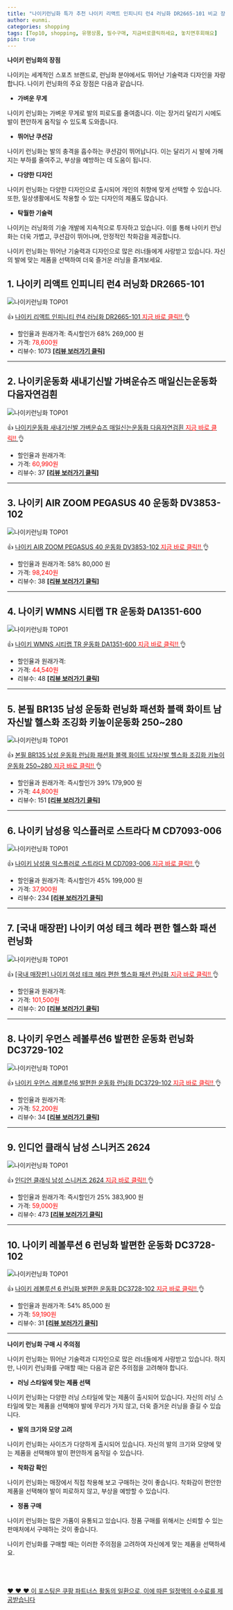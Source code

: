 ```yaml
---
title: "나이키런닝화 특가 추천 나이키 리액트 인피니티 런4 러닝화 DR2665-101 비교 장점"
author: eunmi.
categories: shopping
tags: [Top10, shopping, 유행상품, 필수구매, 지금바로클릭하세요, 놓치면후회해요]
pin: true
---
```

**나이키 런닝화의 장점**

나이키는 세계적인 스포츠 브랜드로, 런닝화 분야에서도 뛰어난 기술력과 디자인을 자랑합니다. 나이키 런닝화의 주요 장점은 다음과 같습니다.

* **가벼운 무게**

나이키 런닝화는 가벼운 무게로 발의 피로도를 줄여줍니다. 이는 장거리 달리기 시에도 발이 편안하게 움직일 수 있도록 도와줍니다.

* **뛰어난 쿠션감**

나이키 런닝화는 발의 충격을 흡수하는 쿠션감이 뛰어납니다. 이는 달리기 시 발에 가해지는 부하를 줄여주고, 부상을 예방하는 데 도움이 됩니다.

* **다양한 디자인**

나이키 런닝화는 다양한 디자인으로 출시되어 개인의 취향에 맞게 선택할 수 있습니다. 또한, 일상생활에서도 착용할 수 있는 디자인의 제품도 많습니다.

* **탁월한 기술력**

나이키는 러닝화의 기술 개발에 지속적으로 투자하고 있습니다. 이를 통해 나이키 런닝화는 더욱 가볍고, 쿠션감이 뛰어나며, 안정적인 착화감을 제공합니다.

나이키 런닝화는 뛰어난 기술력과 디자인으로 많은 러너들에게 사랑받고 있습니다. 자신의 발에 맞는 제품을 선택하여 더욱 즐거운 러닝을 즐겨보세요.

   

## 1. 나이키 리액트 인피니티 런4 러닝화 DR2665-101

![나이키런닝화 TOP01](https://thumbnail6.coupangcdn.com/thumbnails/remote/230x230ex/image/vendor_inventory/02f5/3f9080d50f5d195bde501721c209cec3590f411f67490cb7f4ab095dafd0.jpg)


👍 [나이키 리액트 인피니티 런4 러닝화 DR2665-101 <font color=red> 지금 바로 클릭!! </font> ](https://link.coupang.com/re/AFFSDP?lptag=AF3617701&subid=GithubCoopas&pageKey=7534134412&traceid=V0-153&itemId=20089880994&vendorItemId=87444234247) 👌 


- 할인율과 원래가격: 즉시할인가 68%  269,000   원
- 가격: <span style='color:red'>78,600원</span>
- 리뷰수: 1073  [**[리뷰 보러가기 클릭]**](https://link.coupang.com/re/AFFSDP?lptag=AF3617701&subid=GithubCoopas&pageKey=7534134412&traceid=V0-153&itemId=20089880994&vendorItemId=87444234247)

---


   

## 2. 나이키운동화 새내기신발 가벼운슈즈 매일신는운동화 다음자연검흰

![나이키런닝화 TOP01](https://thumbnail7.coupangcdn.com/thumbnails/remote/230x230ex/image/vendor_inventory/a80d/958d118318ba95ab6ae1c4462912cad23af6939deab4c5c56494895d3488.jpg)


👍 [나이키운동화 새내기신발 가벼운슈즈 매일신는운동화 다음자연검흰 <font color=red> 지금 바로 클릭!! </font> ](https://link.coupang.com/re/AFFSDP?lptag=AF3617701&subid=GithubCoopas&pageKey=6272949644&traceid=V0-153&itemId=12839401139&vendorItemId=87448564162) 👌 


- 할인율과 원래가격: 
- 가격: <span style='color:red'>60,990원</span>
- 리뷰수: 37  [**[리뷰 보러가기 클릭]**](https://link.coupang.com/re/AFFSDP?lptag=AF3617701&subid=GithubCoopas&pageKey=6272949644&traceid=V0-153&itemId=12839401139&vendorItemId=87448564162)

---


   

## 3. 나이키 AIR ZOOM PEGASUS 40 운동화 DV3853-102

![나이키런닝화 TOP01](https://thumbnail6.coupangcdn.com/thumbnails/remote/230x230ex/image/vendor_inventory/65da/eaa9d1a223dceafe5e52c61d75b4faf1397488f58a0378be5bb11e8158c6.jpg)


👍 [나이키 AIR ZOOM PEGASUS 40 운동화 DV3853-102 <font color=red> 지금 바로 클릭!! </font> ](https://link.coupang.com/re/AFFSDP?lptag=AF3617701&subid=GithubCoopas&pageKey=7530958182&traceid=V0-153&itemId=19773589757&vendorItemId=87413042310) 👌 


- 할인율과 원래가격: 58%  80,000   원
- 가격: <span style='color:red'>98,240원</span>
- 리뷰수: 38  [**[리뷰 보러가기 클릭]**](https://link.coupang.com/re/AFFSDP?lptag=AF3617701&subid=GithubCoopas&pageKey=7530958182&traceid=V0-153&itemId=19773589757&vendorItemId=87413042310)

---


   

## 4. 나이키 WMNS 시티랩 TR 운동화 DA1351-600

![나이키런닝화 TOP01](https://thumbnail10.coupangcdn.com/thumbnails/remote/230x230ex/image/retail/images/163778747329148-5f75e071-dfb1-4157-9f8f-87b5c36d8abe.jpg)


👍 [나이키 WMNS 시티랩 TR 운동화 DA1351-600 <font color=red> 지금 바로 클릭!! </font> ](https://link.coupang.com/re/AFFSDP?lptag=AF3617701&subid=GithubCoopas&pageKey=6602693052&traceid=V0-153&itemId=14941015694&vendorItemId=82165656933) 👌 


- 할인율과 원래가격: 
- 가격: <span style='color:red'>44,540원</span>
- 리뷰수: 48  [**[리뷰 보러가기 클릭]**](https://link.coupang.com/re/AFFSDP?lptag=AF3617701&subid=GithubCoopas&pageKey=6602693052&traceid=V0-153&itemId=14941015694&vendorItemId=82165656933)

---


   

## 5. 본필 BR135 남성 운동화 런닝화 패션화 블랙 화이트 남자신발 헬스화 조깅화 키높이운동화 250~280

![나이키런닝화 TOP01](https://thumbnail7.coupangcdn.com/thumbnails/remote/230x230ex/image/vendor_inventory/70a9/ca3ad40cd8da7ff136b898b5635562c01dafaa1f985cb5c0f5a00db64438.jpg)


👍 [본필 BR135 남성 운동화 런닝화 패션화 블랙 화이트 남자신발 헬스화 조깅화 키높이운동화 250~280 <font color=red> 지금 바로 클릭!! </font> ](https://link.coupang.com/re/AFFSDP?lptag=AF3617701&subid=GithubCoopas&pageKey=7281331701&traceid=V0-153&itemId=18590763802&vendorItemId=74834964610) 👌 


- 할인율과 원래가격: 즉시할인가 39%  179,900   원
- 가격: <span style='color:red'>44,800원</span>
- 리뷰수: 151  [**[리뷰 보러가기 클릭]**](https://link.coupang.com/re/AFFSDP?lptag=AF3617701&subid=GithubCoopas&pageKey=7281331701&traceid=V0-153&itemId=18590763802&vendorItemId=74834964610)

---


   

## 6. 나이키 남성용 익스플러로 스트라다 M CD7093-006

![나이키런닝화 TOP01](https://thumbnail8.coupangcdn.com/thumbnails/remote/230x230ex/image/retail/images/10410368956932998-f1fd3f23-b827-4ecc-9938-d5486f822131.PNG)


👍 [나이키 남성용 익스플러로 스트라다 M CD7093-006 <font color=red> 지금 바로 클릭!! </font> ](https://link.coupang.com/re/AFFSDP?lptag=AF3617701&subid=GithubCoopas&pageKey=5244376446&traceid=V0-153&itemId=7415944876&vendorItemId=74706919630) 👌 


- 할인율과 원래가격: 즉시할인가 45%  199,000   원
- 가격: <span style='color:red'>37,900원</span>
- 리뷰수: 234  [**[리뷰 보러가기 클릭]**](https://link.coupang.com/re/AFFSDP?lptag=AF3617701&subid=GithubCoopas&pageKey=5244376446&traceid=V0-153&itemId=7415944876&vendorItemId=74706919630)

---


   

## 7. [국내 매장판] 나이키 여성 테크 헤라 편한 헬스화 패션 런닝화

![나이키런닝화 TOP01](https://thumbnail10.coupangcdn.com/thumbnails/remote/230x230ex/image/vendor_inventory/ca69/5a23a09a68ba47f41a44dbbf7852c45a48852182d084dd7005846c51ca1e.jpg)


👍 [[국내 매장판] 나이키 여성 테크 헤라 편한 헬스화 패션 런닝화 <font color=red> 지금 바로 클릭!! </font> ](https://link.coupang.com/re/AFFSDP?lptag=AF3617701&subid=GithubCoopas&pageKey=7541523579&traceid=V0-153&itemId=19826663623&vendorItemId=87476048839) 👌 


- 할인율과 원래가격: 
- 가격: <span style='color:red'>101,500원</span>
- 리뷰수: 20  [**[리뷰 보러가기 클릭]**](https://link.coupang.com/re/AFFSDP?lptag=AF3617701&subid=GithubCoopas&pageKey=7541523579&traceid=V0-153&itemId=19826663623&vendorItemId=87476048839)

---


   

## 8. 나이키 우먼스 레볼루션6 발편한 운동화 런닝화 DC3729-102

![나이키런닝화 TOP01](https://thumbnail7.coupangcdn.com/thumbnails/remote/230x230ex/image/vendor_inventory/3d98/4a3b00378f4ecd6bb1f156e5b0b8bd9613a0b222ced63dae933ae8b50538.jpg)


👍 [나이키 우먼스 레볼루션6 발편한 운동화 런닝화 DC3729-102 <font color=red> 지금 바로 클릭!! </font> ](https://link.coupang.com/re/AFFSDP?lptag=AF3617701&subid=GithubCoopas&pageKey=6532139302&traceid=V0-153&itemId=14512275905&vendorItemId=87218418759) 👌 


- 할인율과 원래가격: 
- 가격: <span style='color:red'>52,200원</span>
- 리뷰수: 34  [**[리뷰 보러가기 클릭]**](https://link.coupang.com/re/AFFSDP?lptag=AF3617701&subid=GithubCoopas&pageKey=6532139302&traceid=V0-153&itemId=14512275905&vendorItemId=87218418759)

---


   

## 9. 인디언 클래식 남성 스니커즈 2624

![나이키런닝화 TOP01](https://thumbnail10.coupangcdn.com/thumbnails/remote/230x230ex/image/vendor_inventory/74de/54d4693d3f0efed3f2ee2e51cda52b126323dc0a680b1ffaa17e23a80565.jpg)


👍 [인디언 클래식 남성 스니커즈 2624 <font color=red> 지금 바로 클릭!! </font> ](https://link.coupang.com/re/AFFSDP?lptag=AF3617701&subid=GithubCoopas&pageKey=6729197957&traceid=V0-153&itemId=15674120198&vendorItemId=83302735736) 👌 


- 할인율과 원래가격: 즉시할인가 25%  383,900   원
- 가격: <span style='color:red'>59,000원</span>
- 리뷰수: 473  [**[리뷰 보러가기 클릭]**](https://link.coupang.com/re/AFFSDP?lptag=AF3617701&subid=GithubCoopas&pageKey=6729197957&traceid=V0-153&itemId=15674120198&vendorItemId=83302735736)

---


   

## 10. 나이키 레볼루션 6 런닝화 발편한 운동화 DC3728-102

![나이키런닝화 TOP01](https://thumbnail9.coupangcdn.com/thumbnails/remote/230x230ex/image/vendor_inventory/de0c/91a2b576d3726db089b5ffd24fdc0a18a923d6cab68675383feb6589f54a.jpg)


👍 [나이키 레볼루션 6 런닝화 발편한 운동화 DC3728-102 <font color=red> 지금 바로 클릭!! </font> ](https://link.coupang.com/re/AFFSDP?lptag=AF3617701&subid=GithubCoopas&pageKey=6342258435&traceid=V0-153&itemId=13311174516&vendorItemId=85513014748) 👌 


- 할인율과 원래가격: 54%  85,000   원
- 가격: <span style='color:red'>59,190원</span>
- 리뷰수: 31  [**[리뷰 보러가기 클릭]**](https://link.coupang.com/re/AFFSDP?lptag=AF3617701&subid=GithubCoopas&pageKey=6342258435&traceid=V0-153&itemId=13311174516&vendorItemId=85513014748)

---
**나이키 런닝화 구매 시 주의점**

나이키 런닝화는 뛰어난 기술력과 디자인으로 많은 러너들에게 사랑받고 있습니다. 하지만, 나이키 런닝화를 구매할 때는 다음과 같은 주의점을 고려해야 합니다.

* **러닝 스타일에 맞는 제품 선택**

나이키 런닝화는 다양한 러닝 스타일에 맞는 제품이 출시되어 있습니다. 자신의 러닝 스타일에 맞는 제품을 선택해야 발에 무리가 가지 않고, 더욱 즐거운 러닝을 즐길 수 있습니다.

* **발의 크기와 모양 고려**

나이키 런닝화는 사이즈가 다양하게 출시되어 있습니다. 자신의 발의 크기와 모양에 맞는 제품을 선택해야 발이 편안하게 움직일 수 있습니다.

* **착화감 확인**

나이키 런닝화는 매장에서 직접 착용해 보고 구매하는 것이 좋습니다. 착화감이 편안한 제품을 선택해야 발이 피로하지 않고, 부상을 예방할 수 있습니다.

* **정품 구매**

나이키 런닝화는 많은 가품이 유통되고 있습니다. 정품 구매를 위해서는 신뢰할 수 있는 판매처에서 구매하는 것이 좋습니다.

나이키 런닝화를 구매할 때는 이러한 주의점을 고려하여 자신에게 맞는 제품을 선택하세요.<br><br><br><br><br> [ ❤ ❤ ❤ 이 포스팅은 쿠팡 파트너스 활동의 일환으로, 이에 따른 일정액의 수수료를 제공받습니다](https://link.coupang.com/a/bcEFyh)